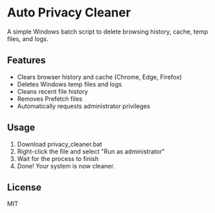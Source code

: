 # Auto Privacy Cleaner

A simple Windows batch script to delete browsing history, cache, temp files, and logs.

## Features
- Clears browser history and cache (Chrome, Edge, Firefox)
- Deletes Windows temp files and logs
- Cleans recent file history
- Removes Prefetch files
- Automatically requests administrator privileges

## Usage
1. Download privacy_cleaner.bat
2. Right-click the file and select "Run as administrator"
3. Wait for the process to finish
4. Done! Your system is now cleaner.

## License
MIT
